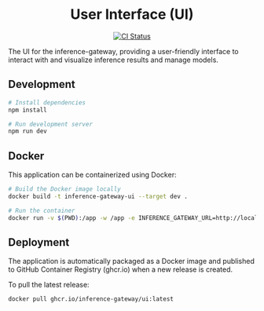 <h1 align="center">User Interface (UI)</h1>

<p align="center">
  <a href="https://github.com/inference-gateway/ui/actions/workflows/ci.yml">
    <img src="https://github.com/inference-gateway/ui/actions/workflows/ci.yml/badge.svg" alt="CI Status">
  </a>
</p>

The UI for the inference-gateway, providing a user-friendly interface to interact with and visualize inference results and manage models.

## Development

```bash
# Install dependencies
npm install

# Run development server
npm run dev
```

## Docker

This application can be containerized using Docker:

```bash
# Build the Docker image locally
docker build -t inference-gateway-ui --target dev .

# Run the container
docker run -v $(PWD):/app -w /app -e INFERENCE_GATEWAY_URL=http://localhost:8080/v1 -p 3000:3000 inference-gateway-ui
```

## Deployment

The application is automatically packaged as a Docker image and published to GitHub Container Registry (ghcr.io) when a new release is created.

To pull the latest release:

```bash
docker pull ghcr.io/inference-gateway/ui:latest
```
